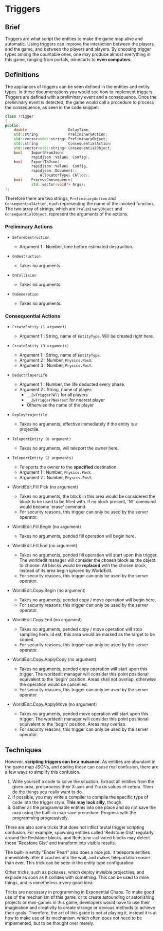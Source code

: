 
# Triggers

## Brief

Triggers are what script the entities to make the game map alive and automatic.
Using triggers can improve the interaction between the players and the game, and
between the players and players. By choosing trigger types among the countable
ones, one may produce almost everything in this game, ranging from portals,
minecarts to **even computers**.

## Definitions

The appliances of triggers can be seen defined in the entities and entity types.
In these documentations you would see how to implement triggers. Triggers are
defined with a preliminary event and a consequence. Once the preliminary event
is detected, the game would call a procedure to process the consequence, as seen
in the code snippet:

```C++
class Trigger
{
public:
    double                   DelayTime;
    std::string              PreliminaryAction;
    std::vector<std::string> PreliminaryObject;
    std::string              ConsequentialAction;
    std::vector<std::string> ConsequentialObject;
    bool    ImportFromJson(
            rapidjson::Value&  Config);
    bool    ExportToJson(
            rapidjson::Value&  Config,
            rapidjson::Document::
                AllocatorType& CAlloc);
    bool    ProcessConsequence(
            std::vector<void*> Args);
};
```

Therefore there are two strings, ```PreliminaryAction``` and ```ConsequentialAction```,
each representing the name of the invoked function. The two array of strings,
which are ```PreliminaryObject``` and ```ConsequentialObject```, represent the
arguments of the actions.

### Preliminary Actions

 * ```BeforeDestruction```
   * Argument 1 : Number, time before estimated destruction.

 * ```OnDestruction```
    * Takes no arguments.

 * ```OnCollision```
    * Takes no arguments.

 * ```OnGeneration```
    * Takes no arguments.

### Consequential Actions

 * ```CreateEntity (1 argument)```
    * Argument 1 : String, name of ```EntityType```. Will be created right here.

 * ```CreateEntity (3 arguments)```
    * Argument 1 : String, name of ```EntityType```.
    * Argument 2 : Number, ```Physics.PosX```.
    * Argument 3 : Number, ```Physics.PosY```.

 * ```DeductPlayerLife```
    * Argument 1 : Number, the life deducted every phase.
    * Argument 2 : String, name of player:
       * ```__ZwTrigger7All``` for all players
       * ```__ZwTrigger7Nearest``` for nearest player
       * Otherwise the name of the player

 * ```DeployProjectile```
    * Takes no arguments, effective immediately if the entity is a projectile.

 * ```TeleportEntity (0 argument)```
    * Takes no arguments, will teleport the owner here.

 * ```TeleportEntity (2 arguments)```
    * Teleports the owner to the **specified** destination.
    * Argument 1 : Number, ```Physics.PosX```.
    * Argument 2 : Number, ```Physics.PosY```.

 * WorldEdit.Fill.Pick (no argument)
    * Takes no arguments, the block in this area would be considered the block to
      be used to be filled with. If no block present, 'fill' command would become
      'erase' command.
    * For security reasons, this trigger can only be used by the server operator.

 * WorldEdit.Fill.Begin (no argument)
    * Takes no arguments, pended fill operation will begin here.

 * WorldEdit.Fill.End (no argument)
    * Takes no arguments, pended fill operation will start upon this trigger. The
      worldedit manager will consider the chosen block as the object to choose.
      All blocks would be **replaced** with the chosen block, instead of its area
      begin ignored by WorldEdit.
    * For security reasons, this trigger can only be used by the server operator.

 * WorldEdit.Copy.Begin (no argument)
    * Takes no arguments, pended copy / move operation will begin here.
    * For security reasons, this trigger can only be used by the server operator.

 * WorldEdit.Copy.End (no argument)
    * Takes no arguments, pended copy / move operation will stop sampling here.
      Id est, this area would be marked as the target to be copied.
    * For security reasons, this trigger can only be used by the server operator.

 * WorldEdit.Copy.ApplyCopy (no argument)
    * Takes no arguments, pended copy operation will start upon this trigger. The
      worldedit manager will consider this point positional equivalent to the
      'begin' position. Areas shall not overlap, otherwise the operation would
      be cancelled.
    * For security reasons, this trigger can only be used by the server operator.

 * WorldEdit.Copy.ApplyMove (no argument)
    * Takes no arguments, pended move operation will start upon this trigger. The
      worldedit manager will consider this point positional equivalent to the
      'begin' position. Areas may overlap.
    * For security reasons, this trigger can only be used by the server operator.

## Techniques

However, **scripting triggers can be a nuisance**. As entities are abundant in the
game map JSONs, and coding these can cause real confusion, there are a few ways
to simplify this confusion.

 1. Write yourself a code to solve the situation. Extract all entities from the
    given area, pre-process their X-axis and Y-axis values et cetera. Then do
    the things you really want to do.
 2. If possible, you may write a compiler to compile the specific type of code
    into the trigger style. **This may look silly**, though.
 3. Gather all the programmable entities into one place and do not save the
    map using the built-in map save procedure. Progress with the programming
    progressively.

There are also some tricks that does not inflict brutal trigger scripting
confusion. For example, spawning entities called 'Redstone Gist' regularly
around the Redstone blocks, and Redstone-activated blocks may detect those
'Redstone Gist' and transform into visible results.

The built-in entity "Ender Pearl" also does a nice job. It teleports entities
immediately after it crashes into the wall, and makes teleportation easier than
ever. This trick can be seen in the entity type configuration.

Other tricks, such as pickaxes, which deploy invisible projectiles, and explode
as soon as it collides with something. This can be used to mine things, and is
nonetheless a very good idea.

Tricks are necessary in programming in Exponential Chaos. To make good use of
the mechanism of this game, or to create astounding or astonishing projects or
mini-games in this game, developers would have to use their imagination and
creativity to create strange or devious methods to achieve their goals. Therefore,
the art of this game is not at playing it, instead it is at how to make use of
its mechanism, which often does not need to be implemented, but to be thought
over merely.
